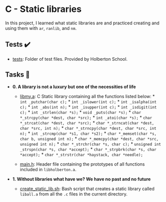 # C - Static libraries

In this project, I learned what static libraries are and practiced creating and
using them with `ar`, `ranlib`, and `nm`.

## Tests :heavy_check_mark:

* [tests](./tests): Folder of test files. Provided by Holberton School.

## Tasks :page_with_curl:

* **0. A library is not a luxury but one of the necessities of life**
  * [libmy.a](./libmy.a): C Static library containing all the functions
    listed below:
        * `int _putchar(char c);`
	    * `int _islower(int c);`
	        * `int _isalpha(int c);`
		    * `int _abs(int n);`
		        * `int _isupper(int c);`
			    * `int _isdigit(int c);`
			        * `int _strlen(char *s);`
				    * `void _puts(char *s);`
				        * `char *_strcpy(char *dest, char *src);`
					    * `int _atoi(char *s);`
					        * `char *_strcat(char *dest, char *src);`
						    * `char *_strncat(char *dest, char *src, int n);`
						        * `char *_strncpy(char *dest, char *src, int n);`
							    * `int _strcmp(char *s1, char *s2);`
							        * `char *_memset(char *s, char b, unsigned int n);`
								    * `char *_memcpy(char *dest, char *src, unsigned int n);`
								        * `char *_strchr(char *s, char c);`
									    * `unsigned int _strspn(char *s, char *accept);`
									        * `char *_strpbrk(char *s, char *accept);`
										    * `char *_strstr(char *haystack, char *needle);`

  * [main.h](./main.h): Header file containing the prototypes of all functions
    included in `libholberton.a`.

* **1. Without libraries what have we? We have no past and no future**
  * [create_static_lib.sh](./create_static_lib.sh): Bash script that creates a static
    library called `liball.a` from all the `.c` files in the current directory.